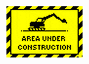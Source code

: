 <img src="https://raw.githubusercontent.com/mathcodes/mathcodes/main/assets/Underconstruction.gif"/>

